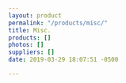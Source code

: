 ```yaml
---
layout: product
permalink: "/products/misc/"
title: Misc.
products: []
photos: []
suppliers: []
date: 2019-03-29 18:07:51 -0500

---
```

